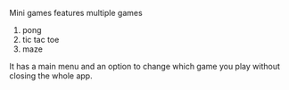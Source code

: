 Mini games features multiple games
1. pong
2. tic tac toe
3. maze
   
It has a main menu and an option to change which game you play without closing the whole app.
